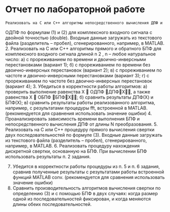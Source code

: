    # Отчет по лабораторной работе

    Реализовать на С или С++ алгоритмы непосредственного вычисления ДПФ и
ОДПФ по формулам (1) и (2) для комплексного входного сигнала с двойной
точностью (double). Входные данные загружать из текстового файла
(разделитель – пробел), сгенерированного, например, в MATLAB.
2. Реализовать на С или С++ алгоритмы прямого и обратного БПФ для
комплексного входного сигнала длиной n 2 , n – любое натуральное число:
а) с прореживанием по времени и двоично-инверсными перестановками
(вариант 1);
б) с прореживанием по времени без двоично-инверсных перестановок
(вариант 2);
в) с прореживанием по частоте и двоично-инверсными перестановками
(вариант 3);
г) с прореживанием по частоте без двоично-инверсных перестановок
(вариант 4);
3. Убедиться в корректности работы алгоритмов:
а) проверить выполнение равенства X  ОДПФ ДПФX, а также равенства
X  ОБПФ БПФX;
б) сравнить результаты ДПФ(Х) и БПФ(Х);
в) сравнить результаты работы реализованного алгоритма, например, с
результатами процедуры fft, встроенной в MATLAB.
(рекомендуется для сравнения использовать значение ошибки)
4. Проанализировать зависимость времени выполнения БПФ и непосредственного
вычисления ДПФ от длины N преобразования.
5. Реализовать на С или С++ процедуру прямого вычисления свертки двух
последовательностей по формуле (3). Входные данные загружать из текстового
файла (разделитель – пробел), сгенерированного, например, в MATLAB.
6. Реализовать процедуру нахождения дискретной свертки, основанную на БПФ.
При вычислении БПФ использовать результаты п. 2 задания.

7. Убедится в корректности работы процедуры из п. 5 и п. 6 задания, сравнив
полученные результаты с результатами работы встроенной функций MATLAB
conv.
(рекомендуется для сравнения использовать значение ошибки)
8. Сравнить производительность алгоритмов вычисления свертки по
определению (3) и с помощью БПФ в двух случаях: когда размер одной из
последовательностей фиксирован, и когда меняются длины обеих
последовательностей.
